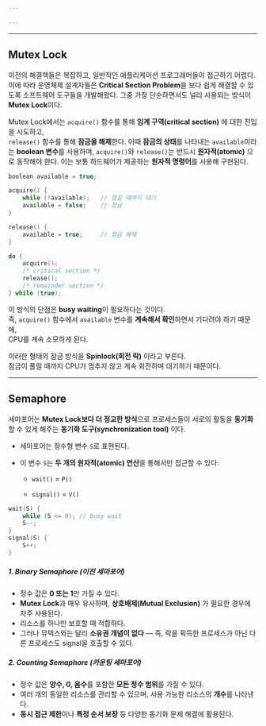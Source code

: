 ```yaml
---

---
```


---
## **Mutex Lock**
이전의 해결책들은 복잡하고, 일반적인 애플리케이션 프로그래머들이 접근하기 어렵다.  
이에 따라 운영체제 설계자들은 **Critical Section Problem**을 보다 쉽게 해결할 수 있도록 소프트웨어 도구들을 개발해왔다.  그중 가장 단순하면서도 널리 사용되는 방식이 **Mutex Lock**이다.

Mutex Lock에서는 `acquire()` 함수를 통해 **임계 구역(critical section)** 에 대한 진입을 시도하고,  
`release()` 함수를 통해 **잠금을 해제**한다. 이때 **잠금의 상태**를 나타내는 `available`이라는 **boolean 변수**를 사용하며,  `acquire()`와 `release()`는 반드시 **원자적(atomic)** 으로 동작해야 한다.  이는 보통 하드웨어가 제공하는 **원자적 명령어**를 사용해 구현된다.

```c
boolean available = true;

acquire() {
    while (!available);   // 잠길 때까지 대기
    available = false;    // 잠금
}

release() {
    available = true;     // 잠금 해제
}

do {
    acquire();
    /* critical section */
    release();
    /* remainder section */
} while (true);
```

이 방식의 단점은 **busy waiting**이 필요하다는 것이다.  
즉, `acquire()` 함수에서 `available` 변수를 **계속해서 확인**하면서 기다려야 하기 때문에,  
CPU를 계속 소모하게 된다.

이러한 형태의 잠금 방식을 **Spinlock(회전 락)** 이라고 부른다.  
잠금이 풀릴 때까지 CPU가 멈추지 않고 계속 회전하며 대기하기 때문이다.

---
##  **Semaphore**

세마포어는 **Mutex Lock보다 더 정교한 방식**으로 프로세스들이 서로의 활동을 **동기화**할 수 있게 해주는 **동기화 도구(synchronization tool)** 이다.

- 세마포어는 정수형 변수 `S`로 표현된다.
    
- 이 변수 `S`는 **두 개의 원자적(atomic) 연산**을 통해서만 접근할 수 있다:
    
    - `wait()` = `P()` 
        
    - `signal()` = `V()`


```c
wait(S) {
	while (S <= 0); // busy wait
	S--;
}
signal(S) {
	S++;
}
```

##### 1.  **Binary Semaphore (이진 세마포어)**

- 정수 값은 **0 또는 1**만 가질 수 있다.
- **Mutex Lock**과 매우 유사하며, **상호배제(Mutual Exclusion)** 가 필요한 경우에 자주 사용된다.
- 리소스를 하나만 보호할 때 적합하다.
- 그러나 뮤텍스와는 달리 **소유권 개념이 없다** — 즉, 락을 획득한 프로세스가 아닌 다른 프로세스도 signal을 호출할 수 있다.

##### 2.  **Counting Semaphore (카운팅 세마포어)**

- 정수 값은 **양수, 0, 음수**를 포함한 **모든 정수 범위**를 가질 수 있다.
- 여러 개의 동일한 리소스를 관리할 수 있으며, 사용 가능한 리소스의 **개수**를 나타낸다.
- **동시 접근 제한**이나 **특정 순서 보장** 등 다양한 동기화 문제 해결에 활용된다.

